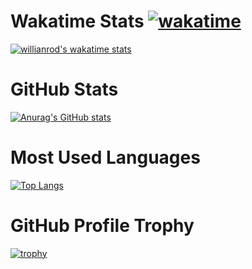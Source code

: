 # Wakatime Stats [![wakatime](https://wakatime.com/badge/user/07092ac2-0b56-41eb-8c4a-f9a161f2cfac.svg)](https://wakatime.com/@07092ac2-0b56-41eb-8c4a-f9a161f2cfac)
[![willianrod's wakatime stats](https://github-readme-stats.vercel.app/api/wakatime?username=Nirdeo&theme=github_dark)](https://github.com/anuraghazra/github-readme-stats)
# GitHub Stats
[![Anurag's GitHub stats](https://github-readme-stats.vercel.app/api?username=Nirdeo&count_private=true&show_icons=true&theme=github_dark)](https://github.com/anuraghazra/github-readme-stats)
# Most Used Languages
[![Top Langs](https://github-readme-stats.vercel.app/api/top-langs/?username=Nirdeo&layout=compact&theme=github_dark)](https://github.com/anuraghazra/github-readme-stats)
# GitHub Profile Trophy
[![trophy](https://github-profile-trophy.vercel.app/?username=Nirdeo&row=2&column=4&theme=discord)](https://github.com/ryo-ma/github-profile-trophy)
